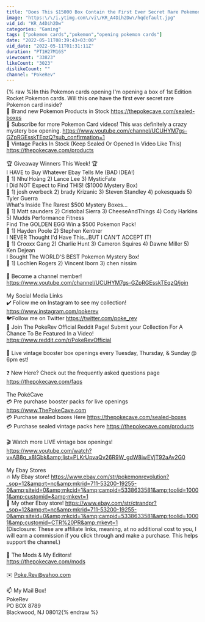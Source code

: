 ```yaml
---
title: "Does This $15000 Box Contain the First Ever Secret Rare Pokemon Card?"
image: "https:\/\/i.ytimg.com\/vi\/KR_A4Dih2Dw\/hqdefault.jpg"
vid_id: "KR_A4Dih2Dw"
categories: "Gaming"
tags: ["pokemon cards","pokemon","opening pokemon cards"]
date: "2022-05-11T08:39:43+03:00"
vid_date: "2022-05-11T01:31:11Z"
duration: "PT1H27M16S"
viewcount: "33823"
likeCount: "3023"
dislikeCount: ""
channel: "PokeRev"
---
```

{% raw %}In this Pokemon cards opening I'm opening a box of 1st Edition Rocket Pokemon cards. Will this one have the first ever secret rare Pokemon card inside?<br />📌 Brand new Pokemon Products in Stock <a rel="nofollow" target="blank" href="https://thepokecave.com/sealed-boxes">https://thepokecave.com/sealed-boxes</a><br />🔔 Subscribe for more Pokemon Card videos! This was definitely a crazy mystery box opening. <a rel="nofollow" target="blank" href="https://www.youtube.com/channel/UCUHYM7gs-GZpRGEsskTEqzQ?sub_confirmation=1">https://www.youtube.com/channel/UCUHYM7gs-GZpRGEsskTEqzQ?sub_confirmation=1</a><br />🔔 Vintage Packs In Stock (Keep Sealed Or Opened In Video Like This) <a rel="nofollow" target="blank" href="https://thepokecave.com/products">https://thepokecave.com/products</a><br /><br />🏆 Giveaway Winners This Week! 🏆<br />I HAVE to Buy Whatever Ebay Tells Me (BAD IDEA!)<br />🎉 1) Như Hoàng 2) Lance Lee 3) MysticFate<br />I Did NOT Expect to Find THIS! ($1000 Mystery Box)<br />🎉 1) josh overbeck 2) brady Krizanic 3) Steven Standley 4) pokesquads 5) Tyler Guerra<br />What's Inside The Rarest $500 Mystery Boxes...<br />🎉 1) Matt saunders 2) Cristobal Sierra 3) CheeseAndThings 4) Cody Harkins 5) Mudds Performance Fitness<br />Find The GOLDEN EGG Win a $500 Pokemon Pack!<br />🎉 1)  Hayden Poole 2) Stephen Kentner<br />I NEVER Thought I'd Have This...BUT I CAN'T ACCEPT IT!<br />🎉 1)  Crooxx Gang 2) Charlie Hunt 3) Cameron Squires 4) Dawne Miller 5) Ken Dejean<br />I Bought The WORLD'S BEST Pokemon Mystery Box!<br />🎉 1)  Lochlen Rogers 2) Vincent Iborn 3) chen nissim<br /><br />🚀 Become a channel member! <br /><a rel="nofollow" target="blank" href="https://www.youtube.com/channel/UCUHYM7gs-GZpRGEsskTEqzQ/join">https://www.youtube.com/channel/UCUHYM7gs-GZpRGEsskTEqzQ/join</a><br /><br />My Social Media Links <br />✔️ Follow me on Instagram to see my collection! <a rel="nofollow" target="blank" href="https://www.instagram.com/pokerev">https://www.instagram.com/pokerev</a><br />🐦Follow me on Twitter <a rel="nofollow" target="blank" href="https://twitter.com/poke_rev">https://twitter.com/poke_rev</a><br />📌 Join The PokeRev Official Reddit Page! Submit your Collection For A Chance To Be Featured In a Video! <a rel="nofollow" target="blank" href="https://www.reddit.com/r/PokeRevOfficial">https://www.reddit.com/r/PokeRevOfficial</a><br /><br />🔴 Live vintage booster box openings every Tuesday, Thursday, &amp; Sunday @ 6pm est!  <br /><br />❓ New Here? Check out the frequently asked questions page <a rel="nofollow" target="blank" href="https://thepokecave.com/faqs">https://thepokecave.com/faqs</a><br /><br />The PokéCave <br />💳 Pre purchase booster packs for live openings <a rel="nofollow" target="blank" href="https://www.ThePokeCave.com">https://www.ThePokeCave.com</a><br />💳 Purchase sealed boxes Here <a rel="nofollow" target="blank" href="https://thepokecave.com/sealed-boxes">https://thepokecave.com/sealed-boxes</a><br />💳 Purchase sealed vintage packs here <a rel="nofollow" target="blank" href="https://thepokecave.com/products">https://thepokecave.com/products</a><br /><br />🎬 Watch more LIVE vintage box openings! <a rel="nofollow" target="blank" href="https://www.youtube.com/watch?v=AB8q_x8IGbk&amp;list=PLKrUpvaQv26R9W_gdW8iwEVjT92aAv2G0">https://www.youtube.com/watch?v=AB8q_x8IGbk&amp;list=PLKrUpvaQv26R9W_gdW8iwEVjT92aAv2G0</a><br /><br />My Ebay Stores<br />🔥 My Ebay store! <a rel="nofollow" target="blank" href="https://www.ebay.com/str/pokemonrevolution?_sop=12&amp;rt=nc&amp;mkrid=711-53200-19255-0&amp;siteid=0&amp;mkcid=1&amp;campid=5338633581&amp;toolid=10001&amp;customid=&amp;mkevt=1">https://www.ebay.com/str/pokemonrevolution?_sop=12&amp;rt=nc&amp;mkrid=711-53200-19255-0&amp;siteid=0&amp;mkcid=1&amp;campid=5338633581&amp;toolid=10001&amp;customid=&amp;mkevt=1</a><br />💎 My other Ebay store! <a rel="nofollow" target="blank" href="https://www.ebay.com/str/ctrandpr?_sop=12&amp;rt=nc&amp;mkrid=711-53200-19255-0&amp;siteid=0&amp;mkcid=1&amp;campid=5338633581&amp;toolid=10001&amp;customid=CTR%20PR&amp;mkevt=1">https://www.ebay.com/str/ctrandpr?_sop=12&amp;rt=nc&amp;mkrid=711-53200-19255-0&amp;siteid=0&amp;mkcid=1&amp;campid=5338633581&amp;toolid=10001&amp;customid=CTR%20PR&amp;mkevt=1</a><br />(Disclosure: These are affiliate links, meaning, at no additional cost to you, I will earn a commission if you click through and make a purchase. This helps support the channel.)<br /><br />🔑 The Mods &amp; My Editors!<br /><a rel="nofollow" target="blank" href="https://thepokecave.com/mods">https://thepokecave.com/mods</a><br /><br />✉️ Poke.Rev@yahoo.com<br /><br />📫 My Mail Box!<br />PokeRev<br />PO BOX 8789<br />Blackwood, NJ 08012{% endraw %}
